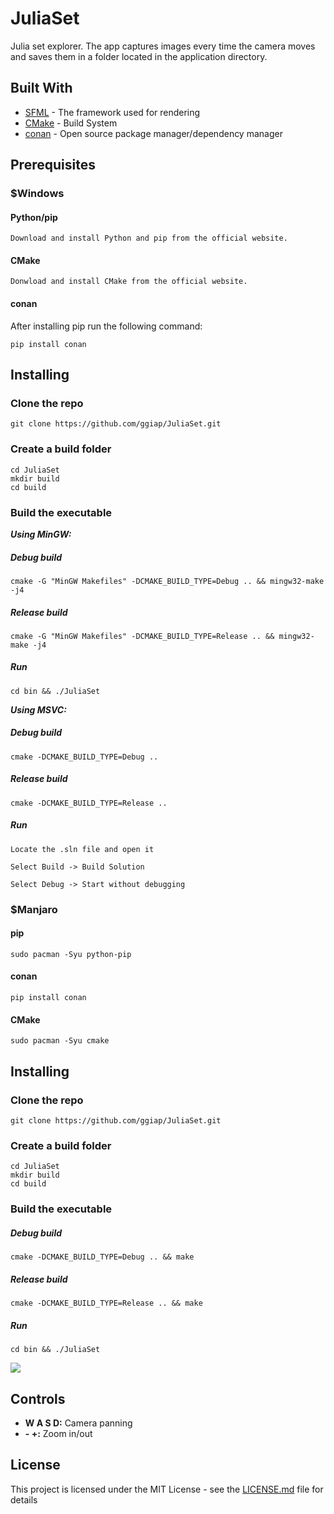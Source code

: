 # JuliaSet
Julia set explorer. The app captures images every time the camera moves and saves them in a folder located in the application directory.

## Built With

* [SFML](https://www.sfml-dev.org/) - The framework used for rendering
* [CMake](https://cmake.org/) - Build System
* [conan](https://conan.io/) - Open source package manager/dependency manager

## Prerequisites

### $Windows

#### Python/pip
```
Download and install Python and pip from the official website.
```

#### CMake
```
Donwload and install CMake from the official website.
```

#### conan
After installing pip run the following command:
```
pip install conan
```

## Installing

### Clone the repo
```
git clone https://github.com/ggiap/JuliaSet.git
```

### Create a build folder

```
cd JuliaSet
mkdir build
cd build
```

### Build the executable

***Using MinGW:***
##### Debug build
```
cmake -G "MinGW Makefiles" -DCMAKE_BUILD_TYPE=Debug .. && mingw32-make -j4
```

##### Release build
```
cmake -G "MinGW Makefiles" -DCMAKE_BUILD_TYPE=Release .. && mingw32-make -j4
```

##### Run
```
cd bin && ./JuliaSet
```


***Using MSVC:***
##### Debug build
```
cmake -DCMAKE_BUILD_TYPE=Debug ..
```

##### Release build
```
cmake -DCMAKE_BUILD_TYPE=Release ..
```

##### Run
```
Locate the .sln file and open it
```
```
Select Build -> Build Solution
```
```
Select Debug -> Start without debugging
```


### $Manjaro

#### pip
```
sudo pacman -Syu python-pip
```

#### conan
```
pip install conan
```

#### CMake
```
sudo pacman -Syu cmake
```

## Installing

### Clone the repo
```
git clone https://github.com/ggiap/JuliaSet.git
```

### Create a build folder

```
cd JuliaSet
mkdir build
cd build
```

### Build the executable

##### Debug build
```
cmake -DCMAKE_BUILD_TYPE=Debug .. && make
```

##### Release build
```
cmake -DCMAKE_BUILD_TYPE=Release .. && make
```

##### Run
```
cd bin && ./JuliaSet
```

![](Gif/Julia.gif)

## Controls

* **W A S D:** Camera panning
* **- +:** Zoom in/out

## License

This project is licensed under the MIT License - see the [LICENSE.md](https://github.com/ggiap/MandelbrotSet/blob/master/LICENSE) file for details

